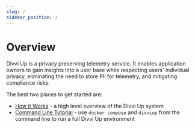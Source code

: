 ```yaml
---
slug: /
sidebar_position: 1
---
```


# Overview

Divvi Up is a privacy preserving telemetry service. It enables application
owners to gain insights into a user base while respecting users' individual
privacy, eliminating the need to store PII for telemetry, and mitigating
compliance risks.

The best two places to get started are:

- [How it Works](./how-it-works) - a high level overview of the Divvi Up system
- [Command Line Tutorial](./command-line-tutorial) - use `docker compose` and
  `divviup` from the command line to run a full Divvi Up environment
